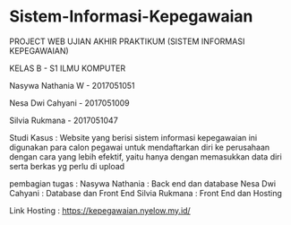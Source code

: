# Sistem-Informasi-Kepegawaian

PROJECT WEB UJIAN AKHIR PRAKTIKUM
 (SISTEM INFORMASI KEPEGAWAIAN)
 
 KELAS B - S1 ILMU KOMPUTER

Nasywa Nathania W - 2017051051

Nesa Dwi Cahyani  - 2017051009

Silvia Rukmana    - 2017051047

Studi Kasus : Website yang berisi sistem informasi kepegawaian ini digunakan para calon pegawai untuk mendaftarkan diri ke perusahaan dengan cara yang lebih efektif, yaitu hanya dengan memasukkan data diri serta berkas yg perlu di upload

pembagian tugas : 
Nasywa Nathania : Back end dan database
Nesa Dwi Cahyani : Database dan Front End 
Silvia Rukmana : Front End dan Hosting

Link Hosting : https://kepegawaian.nyelow.my.id/


